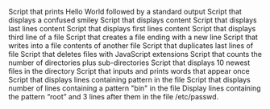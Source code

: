 Script that prints Hello World followed by a standard output
Script that displays a confused smiley
Script that displays content
Script that displays last lines content
Script that displays first lines content
Script that displays third line of a file
Script that creates a file ending with a new line
Script that writes into a file contents of another file
Script that duplicates last lines of file
Script that deletes files with JavaScript extensions
Script that counts the number of directories plus sub-directories
Script that displays 10 newest files in the directory
Script that inputs and prints words that appear once
Script that displays lines containing pattern in the file
Script that displays number of lines containing a pattern "bin" in the file
Display lines containing the pattern “root” and 3 lines after them in the file /etc/passwd.
